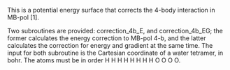 This is a potential energy surface that corrects the 4-body interaction in MB-pol [1].

Two subroutines are provided: correction_4b_E, and correction_4b_EG; the former calculates the energy correction to MB-pol 4-b, and the latter calculates the correction for energy and gradient at the same time. The input for both subroutine is the Cartesian coordinate of a water tetramer, in bohr. The atoms must be in order H H H H H H H H O O O O.
